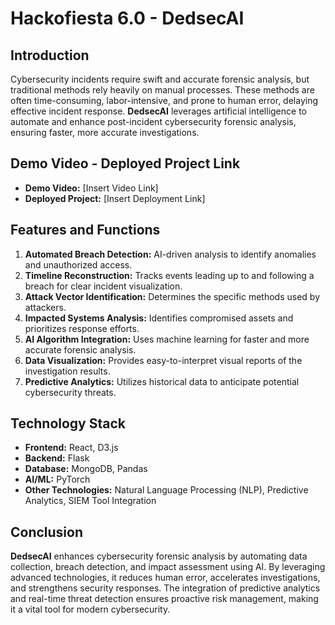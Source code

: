 # Hackofiesta 6.0 - DedsecAI

## Introduction
Cybersecurity incidents require swift and accurate forensic analysis, but traditional methods rely heavily on manual processes. These methods are often time-consuming, labor-intensive, and prone to human error, delaying effective incident response. **DedsecAI** leverages artificial intelligence to automate and enhance post-incident cybersecurity forensic analysis, ensuring faster, more accurate investigations.

## Demo Video - Deployed Project Link
- **Demo Video:** [Insert Video Link]
- **Deployed Project:** [Insert Deployment Link]

## Features and Functions
1. **Automated Breach Detection:** AI-driven analysis to identify anomalies and unauthorized access.
2. **Timeline Reconstruction:** Tracks events leading up to and following a breach for clear incident visualization.
3. **Attack Vector Identification:** Determines the specific methods used by attackers.
4. **Impacted Systems Analysis:** Identifies compromised assets and prioritizes response efforts.
5. **AI Algorithm Integration:** Uses machine learning for faster and more accurate forensic analysis.
6. **Data Visualization:** Provides easy-to-interpret visual reports of the investigation results.
7. **Predictive Analytics:** Utilizes historical data to anticipate potential cybersecurity threats.

## Technology Stack
- **Frontend:** React, D3.js
- **Backend:** Flask
- **Database:** MongoDB, Pandas
- **AI/ML:** PyTorch
- **Other Technologies:** Natural Language Processing (NLP), Predictive Analytics, SIEM Tool Integration

## Conclusion
**DedsecAI** enhances cybersecurity forensic analysis by automating data collection, breach detection, and impact assessment using AI. By leveraging advanced technologies, it reduces human error, accelerates investigations, and strengthens security responses. The integration of predictive analytics and real-time threat detection ensures proactive risk management, making it a vital tool for modern cybersecurity.

